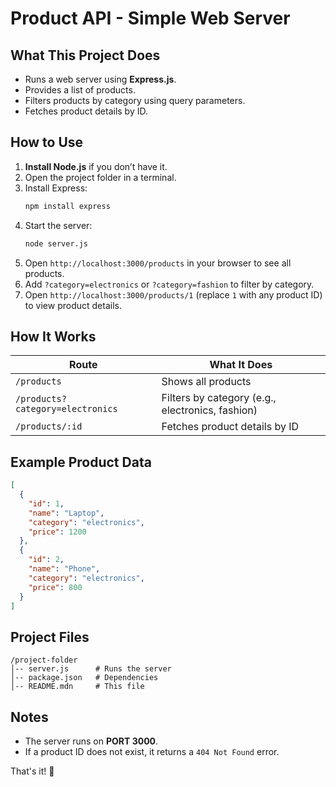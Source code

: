 # Product API - Simple Web Server

## What This Project Does

- Runs a web server using **Express.js**.
- Provides a list of products.
- Filters products by category using query parameters.
- Fetches product details by ID.

## How to Use

1. **Install Node.js** if you don’t have it.
2. Open the project folder in a terminal.
3. Install Express:
   ```sh
   npm install express
   ```
4. Start the server:
   ```sh
   node server.js
   ```
5. Open `http://localhost:3000/products` in your browser to see all products.
6. Add `?category=electronics` or `?category=fashion` to filter by category.
7. Open `http://localhost:3000/products/1` (replace `1` with any product ID) to view product details.

## How It Works

| Route               | What It Does                           |
|---------------------|--------------------------------------|
| `/products`        | Shows all products                   |
| `/products?category=electronics` | Filters by category (e.g., electronics, fashion) |
| `/products/:id`    | Fetches product details by ID        |

## Example Product Data

```json
[
  {
    "id": 1,
    "name": "Laptop",
    "category": "electronics",
    "price": 1200
  },
  {
    "id": 2,
    "name": "Phone",
    "category": "electronics",
    "price": 800
  }
]
```

## Project Files

```
/project-folder
│-- server.js      # Runs the server
│-- package.json   # Dependencies
│-- README.mdn     # This file
```

## Notes

- The server runs on **PORT 3000**.
- If a product ID does not exist, it returns a `404 Not Found` error.

That's it! 🎉

